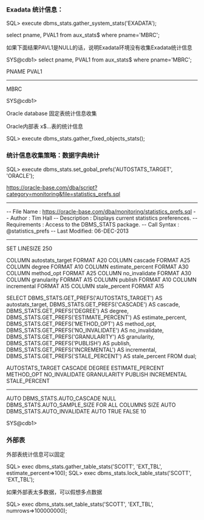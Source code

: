 
### Exadata 统计信息：

SQL> execute dbms_stats.gather_system_stats('EXADATA');


select pname, PVAL1 from aux_stats$ where pname='MBRC';

如果下面结果PAVL1是NULL的话，说明Exadata环境没有收集Exadata统计信息

SYS@cdb1> select pname, PVAL1 from aux_stats$ where pname='MBRC';

PNAME				    PVAL1
------------------------------ ----------
MBRC

SYS@cdb1>

Oracle database 固定表统计信息收集

Oracle内部表 x$...表的统计信息

SQL> execute dbms_stats.gather_fixed_objects_stats();

### 统计信息收集策略：数据字典统计

SQL> execute dbms_stats.set_gobal_prefs('AUTOSTATS_TARGET', 'ORACLE');

https://oracle-base.com/dba/script?category=monitoring&file=statistics_prefs.sql

-- -----------------------------------------------------------------------------------
-- File Name    : https://oracle-base.com/dba/monitoring/statistics_prefs.sql
-- Author       : Tim Hall
-- Description  : Displays current statistics preferences.
-- Requirements : Access to the DBMS_STATS package.
-- Call Syntax  : @statistics_prefs
-- Last Modified: 06-DEC-2013
-- -----------------------------------------------------------------------------------

SET LINESIZE 250

COLUMN autostats_target FORMAT A20
COLUMN cascade FORMAT A25
COLUMN degree FORMAT A10
COLUMN estimate_percent FORMAT A30
COLUMN method_opt FORMAT A25
COLUMN no_invalidate FORMAT A30
COLUMN granularity FORMAT A15
COLUMN publish FORMAT A10
COLUMN incremental FORMAT A15
COLUMN stale_percent FORMAT A15

SELECT DBMS_STATS.GET_PREFS('AUTOSTATS_TARGET') AS autostats_target,
       DBMS_STATS.GET_PREFS('CASCADE') AS cascade,
       DBMS_STATS.GET_PREFS('DEGREE') AS degree,
       DBMS_STATS.GET_PREFS('ESTIMATE_PERCENT') AS estimate_percent,
       DBMS_STATS.GET_PREFS('METHOD_OPT') AS method_opt,
       DBMS_STATS.GET_PREFS('NO_INVALIDATE') AS no_invalidate,
       DBMS_STATS.GET_PREFS('GRANULARITY') AS granularity,
       DBMS_STATS.GET_PREFS('PUBLISH') AS publish,
       DBMS_STATS.GET_PREFS('INCREMENTAL') AS incremental,
       DBMS_STATS.GET_PREFS('STALE_PERCENT') AS stale_percent
FROM   dual;


AUTOSTATS_TARGET CASCADE		 DEGREE ESTIMATE_PERCENT	    METHOD_OPT		      NO_INVALIDATE		 GRANULARITY PUBLISH INCREMENTAL STALE_PERCENT
---------------- ----------------------- ------ --------------------------- ------------------------- -------------------------- ----------- ------- ----------- -------------
AUTO		 DBMS_STATS.AUTO_CASCADE NULL	DBMS_STATS.AUTO_SAMPLE_SIZE FOR ALL COLUMNS SIZE AUTO DBMS_STATS.AUTO_INVALIDATE AUTO	     TRUE    FALSE	 10

SYS@cdb1>


### 外部表

外部表统计信息可以固定

SQL> exec dbms_stats.gather_table_stats('SCOTT', 'EXT_TBL', estimate_percent=>100);
SQL> exec dbms_stats.lock_table_stats('SCOTT', 'EXT_TBL');

如果外部表太多数据，可以假想多点数据

SQL> exec dbms_stats.set_table_stats('SCOTT', 'EXT_TBL', numrows=>100000000);





